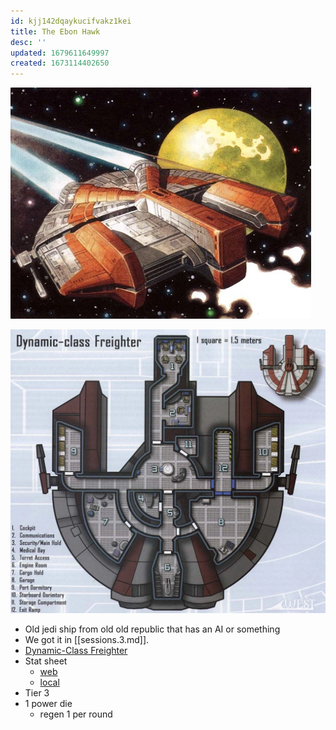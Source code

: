 ```yaml
---
id: kjj142dqaykucifvakz1kei
title: The Ebon Hawk
desc: ''
updated: 1679611649997
created: 1673114402650
---
```


![Exterior](./assets/images/2023-01-08-13-31-14.png)

![Layout](/assets/images/2023-01-08-13-32-52.png)

- Old jedi ship from old old republic that has an AI or something
- We got it in [[sessions.3.md]].
- [Dynamic-Class Freighter](https://swse.fandom.com/wiki/Dynamic-Class_Freighter)
- Stat sheet
  - [web](https://github.com/newman174/sw5e_wiki/blob/656a6205d45a777c615610180c772f6e05dfe898/vault/assets/Ebon%20Hawk.pdf)
  - [local](./assets/Ebon%20Hawk.pdf)
  <!-- - ![[vault/assets/Ebon%20Hawk.pdf]] -->
- Tier 3
- 1 power die
  - regen 1 per round
